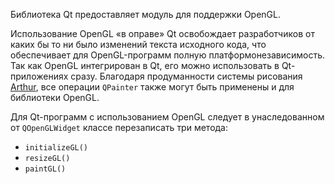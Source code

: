Библиотека Qt предоставляет модуль для поддержки OpenGL. 

Использование OpenGL «в оправе» Qt освобождает
разработчиков от каких бы то ни было изменений текста исходного кода, что обеспечивает
для ОреnGL-программ полную платформонезависимость. Так как OpenGL интегрирован
в Qt, его можно использовать в Qt-приложениях сразу. Благодаря продуманности
системы рисования [Arthur](https://doc.qt.io/archives/qt-4.8/qt4-arthur.html), все операции ```QPainter``` также могут быть применены
и для библиотеки OpenGL.

Для Qt-программ с использованием OpenGL
следует в унаследованном от ```QOpenGLWidget``` классе перезаписать три метода: 

- ```initializeGL()```
- ```resizeGL()```
- ```paintGL()```
